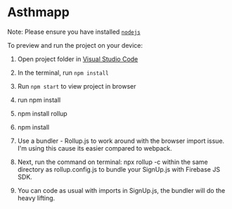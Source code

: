 
  # Asthmapp

  Note: Please ensure you have installed <code><a href="https://nodejs.org/en/download/">nodejs</a></code>

  To preview and run the project on your device:
  1) Open project folder in <a href="https://code.visualstudio.com/download">Visual Studio Code</a>
  2) In the terminal, run `npm install`
  3) Run `npm start` to view project in browser
     

4) run npm install 
5) npm install rollup 
6) npm install 
5) Use a bundler - Rollup.js to work around with the browser import issue. I'm using this cause its easier compared to webpack. 
6) Next, run the command on terminal: npx rollup -c within the same directory as rollup.config.js to bundle your SignUp.js with Firebase JS SDK. 
7) You can code as usual with imports in SignUp.js, the bundler will do the heavy lifting.